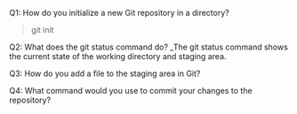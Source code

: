 Q1: How do you initialize a new Git repository in a directory?
> git init


Q2: What does the git status command do?
 _The git status command shows the current state of the working directory and staging area.

Q3: How do you add a file to the staging area in Git?

Q4: What command would you use to commit your changes to the repository?
